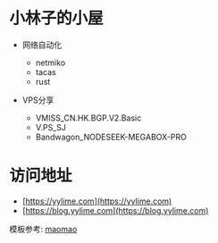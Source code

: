 # 小林子的小屋

- 网络自动化
    - netmiko
    - tacas
    - rust

- VPS分享
    - VMISS_CN.HK.BGP.V2.Basic
    - V.PS_SJ
    - Bandwagon_NODESEEK-MEGABOX-PRO

# 访问地址
- [https://yylime.com](https://yylime.com)
- [https://blog.yylime.com](https://blog.yylime.com)


模板参考: [maomao](https://github.com/maomao1996/vitepress-nav-template)
